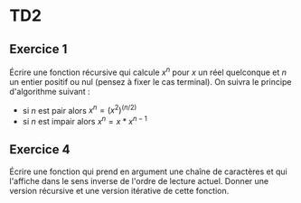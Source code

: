 # TD2

## Exercice 1

Écrire une fonction récursive qui calcule $x^n$ pour $x$ un réel quelconque et $n$ un entier positif ou nul (pensez à
fixer le cas terminal). On suivra le principe d'algorithme suivant :

+ si $n$ est pair alors $x^n = (x^2)^(n/2)$
+ si $n$ est impair alors $x^n = x * x^{n-1}$

## Exercice 4

Écrire une fonction qui prend en argument une chaîne de caractères et qui l'affiche dans le sens inverse de l'ordre de
lecture actuel. Donner une version récursive et une version itérative de cette fonction.




